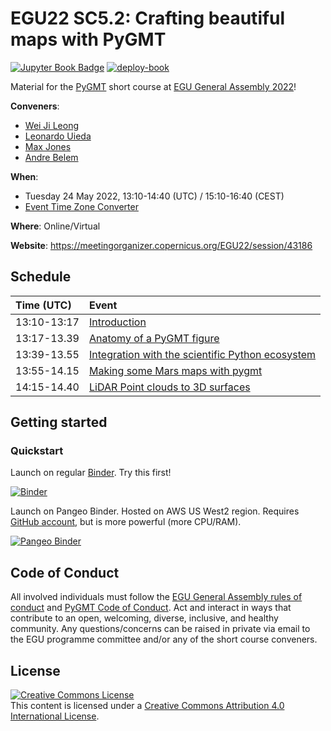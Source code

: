 # EGU22 SC5.2: Crafting beautiful maps with PyGMT

[![Jupyter Book Badge](https://jupyterbook.org/badge.svg)](https://www.generic-mapping-tools.org/egu22pygmt)
[![deploy-book](https://github.com/GenericMappingTools/egu22pygmt/actions/workflows/deploy-book.yml/badge.svg)](https://github.com/GenericMappingTools/egu22pygmt/actions/workflows/deploy-book.yml)

Material for the [PyGMT](https://github.com/GenericMappingTools/pygmt)
short course at [EGU General Assembly 2022](https://www.egu22.eu)!

**Conveners**:
- [Wei Ji Leong](https://github.com/weiji14)
- [Leonardo Uieda](https://github.com/leouieda)
- [Max Jones](https://github.com/meghanrjones)
- [Andre Belem](https://github.com/andrebelem)

**When**:
- Tuesday 24 May 2022, 13:10-14:40 (UTC) / 15:10-16:40 (CEST)
- [Event Time Zone Converter](https://www.timeanddate.com/worldclock/fixedtime.html?msg=EGU22+SC5.2%3A+Crafting+beautiful+maps+with+PyGMT&iso=20220524T1510&p1=259&ah=1&am=30)

**Where**: Online/Virtual

**Website**: https://meetingorganizer.copernicus.org/EGU22/session/43186

## Schedule

|  Time (UTC) | Event                                                 |
|:------------|:------------------------------------------------------|
| 13:10-13:17 | [Introduction](https://www.youtube.com/watch?v=Dgf6ijduNoE&list=PL3GHXjKa-p6VBA_MlUP7T_ByCFYQZ5uDG&index=1) |
| 13:17-13.39 | [Anatomy of a PyGMT figure](https://www.youtube.com/watch?v=96_reU_yh5I&list=PL3GHXjKa-p6VBA_MlUP7T_ByCFYQZ5uDG&index=2) |
| 13:39-13.55 | [Integration with the scientific Python ecosystem](https://www.youtube.com/watch?v=72war16Mvxs&list=PL3GHXjKa-p6VBA_MlUP7T_ByCFYQZ5uDG&index=3) |
| 13:55-14.15 | [Making some Mars maps with pygmt](https://www.youtube.com/watch?v=OMxn08pT8hw&list=PL3GHXjKa-p6VBA_MlUP7T_ByCFYQZ5uDG&index=4) |
| 14:15-14.40 | [LiDAR Point clouds to 3D surfaces](https://www.youtube.com/watch?v=n1C4wyqJY_o&list=PL3GHXjKa-p6VBA_MlUP7T_ByCFYQZ5uDG&index=5) |

## Getting started

### Quickstart

Launch on regular [Binder](https://mybinder.readthedocs.io/en/latest/index.html).
Try this first!

[![Binder](https://mybinder.org/badge_logo.svg)](https://mybinder.org/v2/gh/GenericMappingTools/egu22pygmt/main)

Launch on Pangeo Binder. Hosted on AWS US West2 region.
Requires [GitHub account](https://github.com/signup), but is more powerful (more CPU/RAM).

[![Pangeo Binder](https://aws-uswest2-binder.pangeo.io/badge_logo.svg)](https://aws-uswest2-binder.pangeo.io/v2/gh/GenericMappingTools/egu22pygmt/main)

## Code of Conduct

All involved individuals must follow the
[EGU General Assembly rules of conduct](https://egu22.eu/about/egu_general_assembly_rules_of_conduct.html)
and [PyGMT Code of Conduct](https://github.com/GenericMappingTools/pygmt/blob/main/CODE_OF_CONDUCT.md).
Act and interact in ways that contribute to an open, welcoming, diverse,
inclusive, and healthy community. Any questions/concerns can be raised
in private via email to the EGU programme committee and/or any of the short
course conveners.

## License

<a rel="license" href="http://creativecommons.org/licenses/by/4.0/"><img alt="Creative Commons License" style="border-width:0" src="https://i.creativecommons.org/l/by/4.0/88x31.png" /></a><br />This content is licensed under a
<a rel="license" href="http://creativecommons.org/licenses/by/4.0/">Creative Commons Attribution 4.0 International License</a>.

